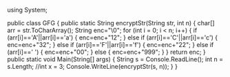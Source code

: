 using System;
 
public class GFG
{
    public static String encryptStr(String str,
                                    int n)
    {
        char[] arr = str.ToCharArray();
        String enc="\0";
        for (int i = 0; i < n; i++)
        {
            if (arr[i]=='A'||arr[i]=='a')
            {
                enc=enc+"12";
            }
            else if (arr[i]=='C'||arr[i]=='c')
            {
                enc=enc+"32";
            }
            else if (arr[i]=='F'||arr[i]=='f')
            {
                enc=enc+"22";
            }
            else if (arr[i]==' ')
            {
                enc=enc+"00";
            }
            else
            {
                enc=enc+"999";
            }
        }
        return enc;
    }
    public static void Main(String[] args)
    {
        String s = Console.ReadLine();
        int n = s.Length;
        //int x = 3;
        Console.WriteLine(encryptStr(s, n));
    }
}
